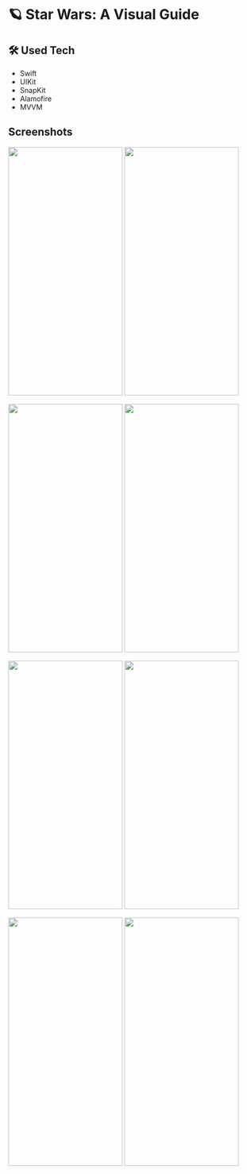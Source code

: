#  🪐 Star Wars: A Visual Guide

## 🛠 Used Tech

* Swift
* UIKit
* SnapKit
* Alamofire
* MVVM

## Screenshots

<p>
    <img src="staring/IMG_3116.PNG" width="230" height="500">
    <img src="staring/IMG_3117.PNG" width="230" height="500">
</p>
<p>
    <img src="staring/IMG_3118.PNG" width="230" height="500">
    <img src="staring/IMG_3119.PNG" width="230" height="500">
</p>
<p>
    <img src="staring/IMG_3120.PNG" width="230" height="500">
    <img src="staring/IMG_3121.PNG" width="230" height="500">
</p>
<p>
    <img src="staring/IMG_3122.PNG" width="230" height="500">
    <img src="staring/IMG_3123.PNG" width="230" height="500">
</p>

